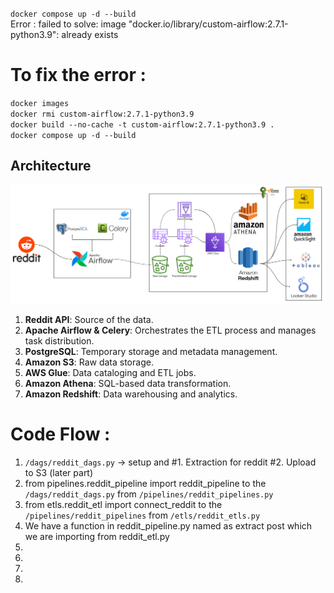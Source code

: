 `docker compose up -d --build `
<br>
Error : failed to solve: image "docker.io/library/custom-airflow:2.7.1-python3.9": already exists
# To fix the error : 
`docker images` <br>
`docker rmi custom-airflow:2.7.1-python3.9`<br>
`docker build --no-cache -t custom-airflow:2.7.1-python3.9 .`<br>
`docker compose up -d --build`<br>

## Architecture
![RedditDataEngineering.png](assets/RedditDataEngineering.png)
1. **Reddit API**: Source of the data.
2. **Apache Airflow & Celery**: Orchestrates the ETL process and manages task distribution.
3. **PostgreSQL**: Temporary storage and metadata management.
4. **Amazon S3**: Raw data storage.
5. **AWS Glue**: Data cataloging and ETL jobs.
6. **Amazon Athena**: SQL-based data transformation.
7. **Amazon Redshift**: Data warehousing and analytics.

# Code Flow : 

1. `/dags/reddit_dags.py` -> setup and #1. Extraction for reddit #2. Upload to S3 (later part)
2. from pipelines.reddit_pipeline import reddit_pipeline to the `/dags/reddit_dags.py` from `/pipelines/reddit_pipelines.py`
3. from etls.reddit_etl import connect_reddit to the `/pipelines/reddit_pipelines` from `/etls/reddit_etls.py`
4. We have a function in reddit_pipeline.py named as extract post which we are importing from reddit_etl.py
5. 
6. 
7. 
8. 